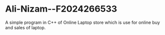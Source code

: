 # Ali-Nizam--F2024266533
A simple program in C++ of Online Laptop store which is use for online buy and sales of laptop.
